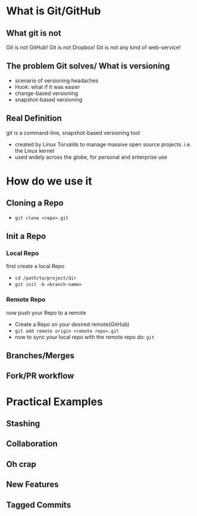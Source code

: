 # What is Git/GitHub
## What git is not
Git is not GitHub!
Git is not Dropbox!
Git is not any kind of web-service!
## The problem Git solves/ What is versioning
- scenario of versioning headaches
- Hook: what if it was easier
- change-based versioning
- snapshot-based versioning
## Real Definition
git is a command-line, snapshot-based versioning tool
- created by Linux Torvalds to manage massive open source projects. i.e. the Linux kernel
- used widely across the globe, for personal and enterprise use
# How do we use it
## Cloning a Repo
- `git clone <repo>.git`
## Init a Repo
### Local Repo
first create a local Repo
- `cd /path/to/project/dir`
- `git init -b <branch-name>`
### Remote Repo
now push your Repo to a remote
- Create a Repo on your desired remote(GitHub)
- `git add remote origin <remote repo>.git`
- now to sync your local repo with the remote repo do: `git`
## Branches/Merges
## Fork/PR workflow
# Practical Examples
## Stashing
## Collaboration
## Oh crap
## New Features
## Tagged Commits


